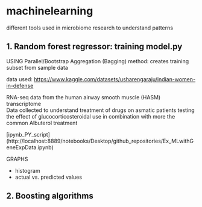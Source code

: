 # machinelearning
different tools used in microbiome research to understand patterns

## 1. Random forest regressor: training model.py ##
 USING Parallel/Bootstrap Aggregation (Bagging) method: creates training subset from sample data

data used: https://www.kaggle.com/datasets/usharengaraju/indian-women-in-defense

RNA-seq data from the human airway smooth muscle (HASM) transcriptome  
Data collected to understand treatment of drugs on asmatic patients
testing the effect of glucocorticosteroidal use in combination with more the common Albuterol treatment

[ipynb_PY_script] (http://localhost:8889/notebooks/Desktop/github_repositories/Ex_MLwithGeneExpData.ipynb)

GRAPHS
- histogram
- actual vs. predicted values

## 2. Boosting algorithms ##
